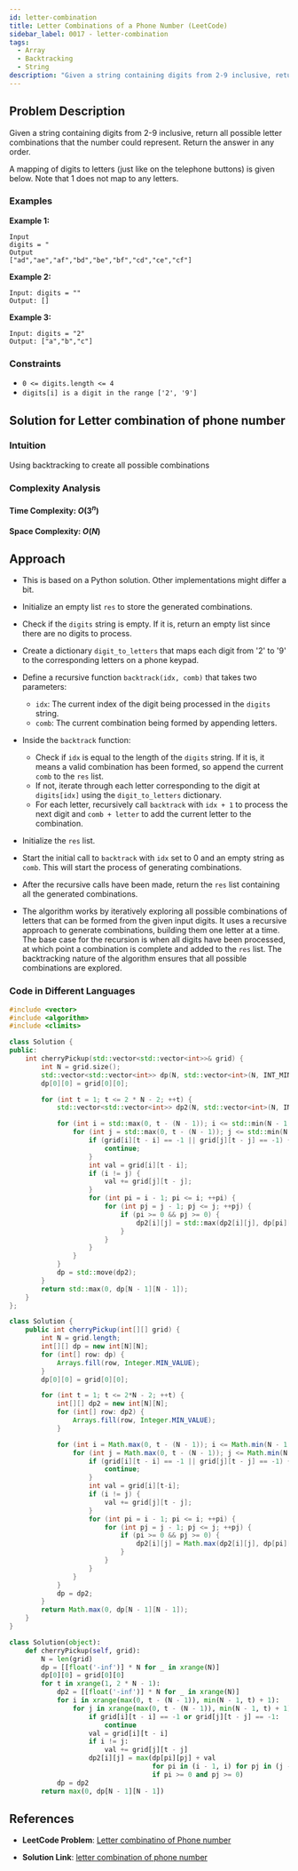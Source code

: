 ```yaml
---
id: letter-combination
title: Letter Combinations of a Phone Number (LeetCode)
sidebar_label: 0017 - letter-combination
tags:
  - Array
  - Backtracking
  - String
description: "Given a string containing digits from 2-9 inclusive, return all possible letter combinations that the number could represent."
---
```


## Problem Description

Given a string containing digits from 2-9 inclusive, return all possible letter combinations that the number could represent. Return the answer in any order.

A mapping of digits to letters (just like on the telephone buttons) is given below. Note that 1 does not map to any letters.


### Examples

**Example 1:**

```
Input
digits = "
Output
["ad","ae","af","bd","be","bf","cd","ce","cf"]

```
**Example 2:**

```
Input: digits = ""
Output: []
```
**Example 3:**

```
Input: digits = "2"
Output: ["a","b","c"]
```
### Constraints

- `0 <= digits.length <= 4`
- `digits[i] is a digit in the range ['2', '9']`


## Solution for Letter combination of phone number

### Intuition
Using backtracking to create all possible combinations




### Complexity Analysis

#### Time Complexity: $O(3^n)$

#### Space Complexity: $O(N)$


## Approach

- This is based on a Python solution. Other implementations might differ a bit.

- Initialize an empty list `res` to store the generated combinations.

- Check if the `digits` string is empty. If it is, return an empty list since there are no digits to process.

- Create a dictionary `digit_to_letters` that maps each digit from '2' to '9' to the corresponding letters on a phone keypad.

- Define a recursive function `backtrack(idx, comb)` that takes two parameters:
  - `idx`: The current index of the digit being processed in the `digits` string.
  - `comb`: The current combination being formed by appending letters.

- Inside the `backtrack` function:
  - Check if `idx` is equal to the length of the `digits` string. If it is, it means a valid combination has been formed, so append the current `comb` to the `res` list.
  - If not, iterate through each letter corresponding to the digit at `digits[idx]` using the `digit_to_letters` dictionary.
  - For each letter, recursively call `backtrack` with `idx + 1` to process the next digit and `comb + letter` to add the current letter to the combination.

- Initialize the `res` list.

- Start the initial call to `backtrack` with `idx` set to 0 and an empty string as `comb`. This will start the process of generating combinations.

- After the recursive calls have been made, return the `res` list containing all the generated combinations.

- The algorithm works by iteratively exploring all possible combinations of letters that can be formed from the given input digits. It uses a recursive approach to generate combinations, building them one letter at a time. The base case for the recursion is when all digits have been processed, at which point a combination is complete and added to the `res` list. The backtracking nature of the algorithm ensures that all possible combinations are explored.


### Code in Different Languages

<Tabs>
<TabItem value="cpp" label="C++">
  <SolutionAuthor name="@Shreyash3087"/>

```cpp
#include <vector>
#include <algorithm>
#include <climits>

class Solution {
public:
    int cherryPickup(std::vector<std::vector<int>>& grid) {
        int N = grid.size();
        std::vector<std::vector<int>> dp(N, std::vector<int>(N, INT_MIN));
        dp[0][0] = grid[0][0];

        for (int t = 1; t <= 2 * N - 2; ++t) {
            std::vector<std::vector<int>> dp2(N, std::vector<int>(N, INT_MIN));

            for (int i = std::max(0, t - (N - 1)); i <= std::min(N - 1, t); ++i) {
                for (int j = std::max(0, t - (N - 1)); j <= std::min(N - 1, t); ++j) {
                    if (grid[i][t - i] == -1 || grid[j][t - j] == -1) {
                        continue;
                    }
                    int val = grid[i][t - i];
                    if (i != j) {
                        val += grid[j][t - j];
                    }
                    for (int pi = i - 1; pi <= i; ++pi) {
                        for (int pj = j - 1; pj <= j; ++pj) {
                            if (pi >= 0 && pj >= 0) {
                                dp2[i][j] = std::max(dp2[i][j], dp[pi][pj] + val);
                            }
                        }
                    }
                }
            }
            dp = std::move(dp2);
        }
        return std::max(0, dp[N - 1][N - 1]);
    }
};


```
</TabItem>
<TabItem value="java" label="Java">
  <SolutionAuthor name="@Shreyash3087"/>

```java
class Solution {
    public int cherryPickup(int[][] grid) {
        int N = grid.length;
        int[][] dp = new int[N][N];
        for (int[] row: dp) {
            Arrays.fill(row, Integer.MIN_VALUE);
        }
        dp[0][0] = grid[0][0];

        for (int t = 1; t <= 2*N - 2; ++t) {
            int[][] dp2 = new int[N][N];
            for (int[] row: dp2) {
                Arrays.fill(row, Integer.MIN_VALUE);
            }

            for (int i = Math.max(0, t - (N - 1)); i <= Math.min(N - 1, t); ++i) {
                for (int j = Math.max(0, t - (N - 1)); j <= Math.min(N - 1, t); ++j) {
                    if (grid[i][t - i] == -1 || grid[j][t - j] == -1) {
                        continue;
                    }                    
                    int val = grid[i][t-i];
                    if (i != j) {
                        val += grid[j][t - j];
                    }
                    for (int pi = i - 1; pi <= i; ++pi) {
                        for (int pj = j - 1; pj <= j; ++pj) {
                            if (pi >= 0 && pj >= 0) {
                                dp2[i][j] = Math.max(dp2[i][j], dp[pi][pj] + val);
                            }
                        }
                    }
                }
            }
            dp = dp2;
        }
        return Math.max(0, dp[N - 1][N - 1]);
    }
}
```

</TabItem>
<TabItem value="python" label="Python">
  <SolutionAuthor name="@Shreyash3087"/>

```python
class Solution(object):
    def cherryPickup(self, grid):
        N = len(grid)
        dp = [[float('-inf')] * N for _ in xrange(N)]
        dp[0][0] = grid[0][0]
        for t in xrange(1, 2 * N - 1):
            dp2 = [[float('-inf')] * N for _ in xrange(N)]
            for i in xrange(max(0, t - (N - 1)), min(N - 1, t) + 1):
                for j in xrange(max(0, t - (N - 1)), min(N - 1, t) + 1):
                    if grid[i][t - i] == -1 or grid[j][t - j] == -1:
                        continue
                    val = grid[i][t - i]
                    if i != j:
                        val += grid[j][t - j]
                    dp2[i][j] = max(dp[pi][pj] + val
                                    for pi in (i - 1, i) for pj in (j - 1, j)
                                    if pi >= 0 and pj >= 0)
            dp = dp2
        return max(0, dp[N - 1][N - 1])
```
</TabItem>
</Tabs>



## References

- **LeetCode Problem**: [Letter combinatino of Phone number](https://leetcode.com/problems/cherry-pickup/description/)

- **Solution Link**: [letter combination of phone number](https://leetcode.com/problems/letter-combinations-of-a-phone-number/solutions/5125020/video-simple-solution/)
